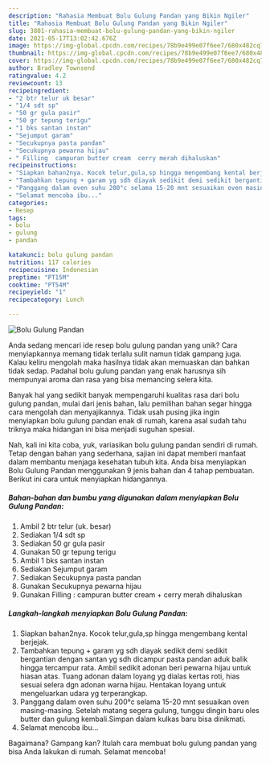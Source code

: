 ```yaml
---
description: "Rahasia Membuat Bolu Gulung Pandan yang Bikin Ngiler"
title: "Rahasia Membuat Bolu Gulung Pandan yang Bikin Ngiler"
slug: 3801-rahasia-membuat-bolu-gulung-pandan-yang-bikin-ngiler
date: 2021-05-17T13:02:42.676Z
image: https://img-global.cpcdn.com/recipes/78b9e499e07f6ee7/680x482cq70/bolu-gulung-pandan-foto-resep-utama.jpg
thumbnail: https://img-global.cpcdn.com/recipes/78b9e499e07f6ee7/680x482cq70/bolu-gulung-pandan-foto-resep-utama.jpg
cover: https://img-global.cpcdn.com/recipes/78b9e499e07f6ee7/680x482cq70/bolu-gulung-pandan-foto-resep-utama.jpg
author: Bradley Townsend
ratingvalue: 4.2
reviewcount: 13
recipeingredient:
- "2 btr telur uk besar"
- "1/4 sdt sp"
- "50 gr gula pasir"
- "50 gr tepung terigu"
- "1 bks santan instan"
- "Sejumput garam"
- "Secukupnya pasta pandan"
- "Secukupnya pewarna hijau"
- " Filling  campuran butter cream  cerry merah dihaluskan"
recipeinstructions:
- "Siapkan bahan2nya. Kocok telur,gula,sp hingga mengembang kental berjejak."
- "Tambahkan tepung + garam yg sdh diayak sedikit demi sedikit bergantian dengan santan yg sdh dicampur pasta pandan aduk balik hingga tercampur rata. Ambil sedikit adonan beri pewarna hijau untuk hiasan atas. Tuang adonan dalam loyang yg dialas kertas roti, hias sesuai selera dgn adonan warna hijau. Hentakan loyang untuk mengeluarkan udara yg terperangkap."
- "Panggang dalam oven suhu 200°c selama 15-20 mnt sesuaikan oven masing-masing. Setelah matang segera gulung, tunggu dingin baru oles butter dan gulung kembali.Simpan dalam kulkas baru bisa dinikmati."
- "Selamat mencoba ibu..."
categories:
- Resep
tags:
- bolu
- gulung
- pandan

katakunci: bolu gulung pandan 
nutrition: 117 calories
recipecuisine: Indonesian
preptime: "PT15M"
cooktime: "PT54M"
recipeyield: "1"
recipecategory: Lunch

---
```



![Bolu Gulung Pandan](https://img-global.cpcdn.com/recipes/78b9e499e07f6ee7/680x482cq70/bolu-gulung-pandan-foto-resep-utama.jpg)

Anda sedang mencari ide resep bolu gulung pandan yang unik? Cara menyiapkannya memang tidak terlalu sulit namun tidak gampang juga. Kalau keliru mengolah maka hasilnya tidak akan memuaskan dan bahkan tidak sedap. Padahal bolu gulung pandan yang enak harusnya sih mempunyai aroma dan rasa yang bisa memancing selera kita.



Banyak hal yang sedikit banyak mempengaruhi kualitas rasa dari bolu gulung pandan, mulai dari jenis bahan, lalu pemilihan bahan segar hingga cara mengolah dan menyajikannya. Tidak usah pusing jika ingin menyiapkan bolu gulung pandan enak di rumah, karena asal sudah tahu triknya maka hidangan ini bisa menjadi suguhan spesial.


Nah, kali ini kita coba, yuk, variasikan bolu gulung pandan sendiri di rumah. Tetap dengan bahan yang sederhana, sajian ini dapat memberi manfaat dalam membantu menjaga kesehatan tubuh kita. Anda bisa menyiapkan Bolu Gulung Pandan menggunakan 9 jenis bahan dan 4 tahap pembuatan. Berikut ini cara untuk menyiapkan hidangannya.

<!--inarticleads1-->

##### Bahan-bahan dan bumbu yang digunakan dalam menyiapkan Bolu Gulung Pandan:

1. Ambil 2 btr telur (uk. besar)
1. Sediakan 1/4 sdt sp
1. Sediakan 50 gr gula pasir
1. Gunakan 50 gr tepung terigu
1. Ambil 1 bks santan instan
1. Sediakan Sejumput garam
1. Sediakan Secukupnya pasta pandan
1. Gunakan Secukupnya pewarna hijau
1. Gunakan  Filling : campuran butter cream + cerry merah dihaluskan




<!--inarticleads2-->

##### Langkah-langkah menyiapkan Bolu Gulung Pandan:

1. Siapkan bahan2nya. Kocok telur,gula,sp hingga mengembang kental berjejak.
1. Tambahkan tepung + garam yg sdh diayak sedikit demi sedikit bergantian dengan santan yg sdh dicampur pasta pandan aduk balik hingga tercampur rata. Ambil sedikit adonan beri pewarna hijau untuk hiasan atas. Tuang adonan dalam loyang yg dialas kertas roti, hias sesuai selera dgn adonan warna hijau. Hentakan loyang untuk mengeluarkan udara yg terperangkap.
1. Panggang dalam oven suhu 200°c selama 15-20 mnt sesuaikan oven masing-masing. Setelah matang segera gulung, tunggu dingin baru oles butter dan gulung kembali.Simpan dalam kulkas baru bisa dinikmati.
1. Selamat mencoba ibu...




Bagaimana? Gampang kan? Itulah cara membuat bolu gulung pandan yang bisa Anda lakukan di rumah. Selamat mencoba!
